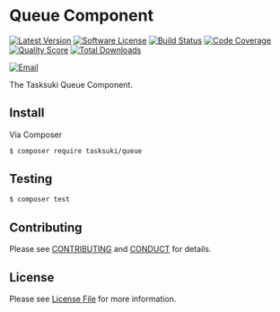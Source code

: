 # Queue Component

[![Latest Version](https://img.shields.io/github/release/Tasksuki/queue.svg?style=flat-square)](https://github.com/tasksuki/queue/releases)
[![Software License](https://img.shields.io/badge/license-MIT-brightgreen.svg?style=flat-square)](LICENSE)
[![Build Status](https://img.shields.io/travis/tasksuki/queue.svg?style=flat-square)](https://travis-ci.org/tasksuki/queue)
[![Code Coverage](https://img.shields.io/scrutinizer/coverage/g/tasksuki/queue.svg?style=flat-square)](https://scrutinizer-ci.com/g/tasksuki/queue)
[![Quality Score](https://img.shields.io/scrutinizer/g/tasksuki/queue.svg?style=flat-square)](https://scrutinizer-ci.com/g/tasksuki/queue)
[![Total Downloads](https://img.shields.io/packagist/dt/tasksuki/queue.svg?style=flat-square)](https://packagist.org/packages/tasksuki/queue)

[![Email](https://img.shields.io/badge/email-team@tasksuki.io-blue.svg?style=flat-square)](mailto:team@tasksuki.io)

The Tasksuki Queue Component.


## Install

Via Composer

```bash
$ composer require tasksuki/queue
```

## Testing

```bash
$ composer test
```


## Contributing

Please see [CONTRIBUTING](CONTRIBUTING.md) and [CONDUCT](CONDUCT.md) for details.


## License

Please see [License File](LICENSE) for more information.
